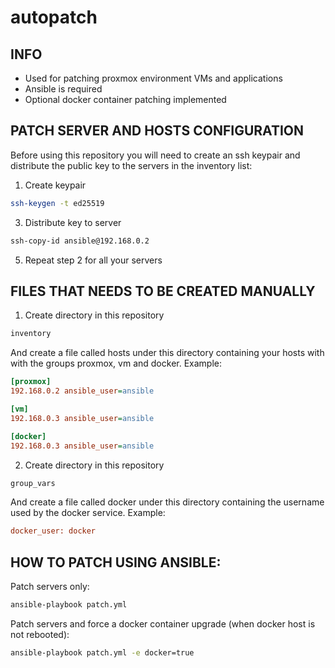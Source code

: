 # autopatch
## INFO
- Used for patching proxmox environment VMs and applications
- Ansible is required
- Optional docker container patching implemented


## PATCH SERVER AND HOSTS CONFIGURATION
Before using this repository you will need to create an ssh keypair and distribute the public key to the servers in the inventory list:
1. Create keypair
```sh
ssh-keygen -t ed25519
```

3. Distribute key to server
```sh
ssh-copy-id ansible@192.168.0.2
```

5. Repeat step 2 for all your servers


## FILES THAT NEEDS TO BE CREATED MANUALLY
1. Create directory in this repository
```sh
inventory
```
And create a file called hosts under this directory containing your hosts with with the groups proxmox, vm and docker. Example:
```ini
[proxmox]
192.168.0.2 ansible_user=ansible

[vm]
192.168.0.3 ansible_user=ansible

[docker]
192.168.0.3 ansible_user=ansible
```
2. Create directory in this repository
```sh
group_vars
```
And create a file called docker under this directory containing the username used by the docker service. Example:
```ini
docker_user: docker
```

## HOW TO PATCH USING ANSIBLE: 
Patch servers only:
```sh
ansible-playbook patch.yml
```
  
Patch servers and force a docker container upgrade (when docker host is not rebooted):
```sh
ansible-playbook patch.yml -e docker=true
```
